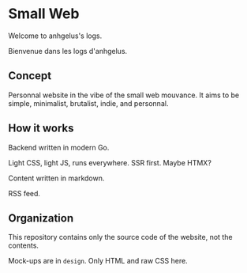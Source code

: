 # Small Web

Welcome to anhgelus's logs. 

Bienvenue dans les logs d'anhgelus.

## Concept

Personnal website in the vibe of the small web mouvance.
It aims to be simple, minimalist, brutalist, indie, and personnal.

## How it works

Backend written in modern Go.

Light CSS, light JS, runs everywhere.
SSR first.
Maybe HTMX?

Content written in markdown.

RSS feed.

## Organization

This repository contains only the source code of the website, not the contents.

Mock-ups are in `design`.
Only HTML and raw CSS here.

